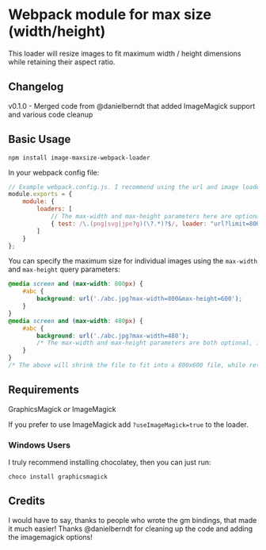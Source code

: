 Webpack module for max size (width/height)
========================================
This loader will resize images to fit maximum width / height dimensions while retaining their aspect ratio.

Changelog
---------
v0.1.0 - Merged code from @danielberndt that added ImageMagick support and various code cleanup

Basic Usage
-----------
```
npm install image-maxsize-webpack-loader
```

In your webpack config file:

```js
// Example webpack.config.js. I recommend using the url and image loaders.
module.exports = {
    module: {
        loaders: [
            // The max-width and max-height parameters here are optional. They set the default max dimensions for all images using this loader.
            { test: /\.(png|svg|jpe?g)(\?.*)?$/, loader: "url?limit=800!image!image-maxsize?max-width=800&max-height=600"}
        ]
    }
};
```

You can specify the maximum size for individual images using the `max-width` and `max-height` query parameters:

```css
@media screen and (max-width: 800px) {
    #abc {
        background: url('./abc.jpg?max-width=800&max-height=600');
    }
}
@media screen and (max-width: 480px) {
    #abc {
        background: url('./abc.jpg?max-width=480');
        /* The max-width and max-height parameters are both optional, if not provided the current height/width of the image will be used. */
    }
}
/* The above will shrink the file to fit into a 800x600 file, while retaining its aspect ratio. */
```

Requirements
------------
GraphicsMagick _or_ ImageMagick

If you prefer to use ImageMagick add `?useImageMagick=true` to the loader.

### Windows Users

I truly recommend installing chocolatey, then you can just run:

```
choco install graphicsmagick
```

Credits
-------
I would have to say, thanks to people who wrote the gm bindings, that made it much easier!
Thanks @danielberndt for cleaning up the code and adding the imagemagick options!
